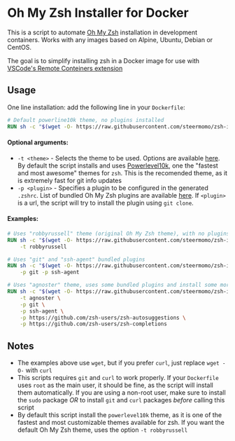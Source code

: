 # Oh My Zsh Installer for Docker

This is a script to automate [Oh My Zsh](https://ohmyz.sh/) installation in development containers.
Works with any images based on Alpine, Ubuntu, Debian or CentOS.

The goal is to simplify installing zsh in a Docker image for use with [VSCode's Remote Conteiners
extension](https://code.visualstudio.com/docs/remote/containers)

## Usage

One line installation: add the following line in your `Dockerfile`:

```Dockerfile
# Default powerline10k theme, no plugins installed
RUN sh -c "$(wget -O- https://raw.githubusercontent.com/steermomo/zsh-in-docker/master/zsh-in-docker.sh)"
```

#### Optional arguments:

- `-t <theme>` - Selects the theme to be used. Options are available
  [here](https://github.com/robbyrussell/oh-my-zsh/wiki/Themes). By default the script installs
  and uses [Powerlevel10k](https://github.com/romkatv/powerlevel10k), one the
  "fastest and most awesome" themes for `zsh`. This is the recomended theme, as it is extremely fast
  for git info updates
- `-p <plugin>` - Specifies a plugin to be configured in the generated `.zshrc`. List of bundled
  Oh My Zsh plugins are available [here](https://github.com/robbyrussell/oh-my-zsh/tree/master/plugins).
  If `<plugin>` is a url, the script will try to install the plugin using `git clone`.

#### Examples:

```Dockerfile
# Uses "robbyrussell" theme (original Oh My Zsh theme), with no plugins
RUN sh -c "$(wget -O- https://raw.githubusercontent.com/steermomo/zsh-in-docker/master/zsh-in-docker.sh)" -- \
    -t robbyrussell
```

```Dockerfile
# Uses "git" and "ssh-agent" bundled plugins
RUN sh -c "$(wget -O- https://raw.githubusercontent.com/steermomo/zsh-in-docker/master/zsh-in-docker.sh)" -- \
    -p git -p ssh-agent
```

```Dockerfile
# Uses "agnoster" theme, uses some bundled plugins and install some more from github
RUN sh -c "$(wget -O- https://raw.githubusercontent.com/steermomo/zsh-in-docker/master/zsh-in-docker.sh)" -- \
    -t agnoster \
    -p git \
    -p ssh-agent \
    -p https://github.com/zsh-users/zsh-autosuggestions \
    -p https://github.com/zsh-users/zsh-completions
```

## Notes

- The examples above use `wget`, but if you prefer `curl`, just replace `wget -O-` with `curl`
- This scripts requires `git` and `curl` to work properly. If your `Dockerfile` uses `root` as the
  main user, it should be fine, as the script will install them automatically. If you are using a
  non-root user, make sure to install the `sudo` package _OR_ to install `git` and `curl` packages
  _before_ calling this script
- By default this script install the `powerlevel10k` theme, as it is one of the fastest and most
  customizable themes available for zsh. If you want the default Oh My Zsh theme, uses the option
  `-t robbyrussell`
